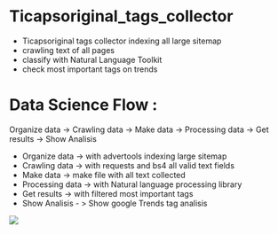 # Ticapsoriginal_tags_collector

* Ticapsoriginal tags collector indexing all large sitemap
* crawling text of all pages
* classify with Natural Language Toolkit
* check most important tags on trends

# Data Science Flow :

 Organize data -> Crawling data ->  Make data -> Processing data -> Get results -> Show Analisis

* Organize data -> with advertools indexing large sitemap
* Crawling data -> with requests and bs4 all valid text fields
* Make data -> make file with all text collected
* Processing data -> with Natural language processing library
* Get results -> with filtered most important tags
* Show Analisis - > Show google Trends tag analisis

 
![](https://desembo.la/assets/tagscollectorflow.png)
